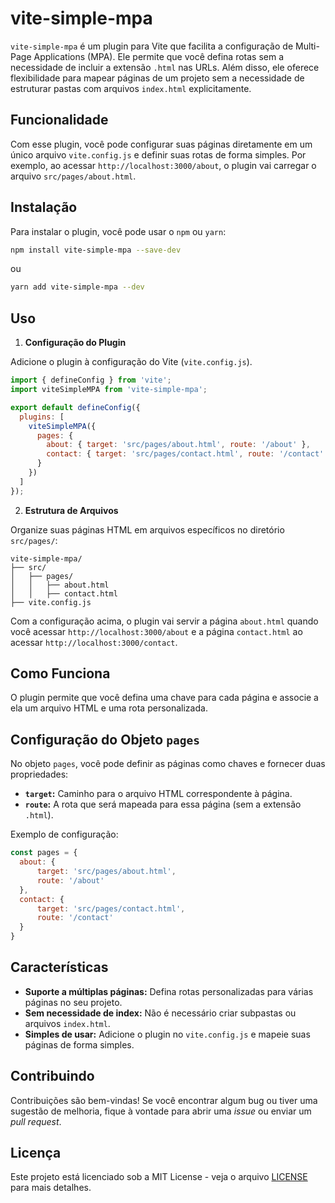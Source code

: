 # vite-simple-mpa

`vite-simple-mpa` é um plugin para Vite que facilita a configuração de Multi-Page Applications (MPA). Ele permite que você defina rotas sem a necessidade de incluir a extensão `.html` nas URLs. Além disso, ele oferece flexibilidade para mapear páginas de um projeto sem a necessidade de estruturar pastas com arquivos `index.html` explicitamente.

## Funcionalidade

Com esse plugin, você pode configurar suas páginas diretamente em um único arquivo `vite.config.js` e definir suas rotas de forma simples. Por exemplo, ao acessar `http://localhost:3000/about`, o plugin vai carregar o arquivo `src/pages/about.html`.

## Instalação

Para instalar o plugin, você pode usar o `npm` ou `yarn`:

```bash
npm install vite-simple-mpa --save-dev
```

ou

```bash
yarn add vite-simple-mpa --dev
```

## Uso

1. **Configuração do Plugin**

Adicione o plugin à configuração do Vite (`vite.config.js`).

```javascript
import { defineConfig } from 'vite';
import viteSimpleMPA from 'vite-simple-mpa';

export default defineConfig({
  plugins: [
    viteSimpleMPA({
      pages: {
        about: { target: 'src/pages/about.html', route: '/about' },
        contact: { target: 'src/pages/contact.html', route: '/contact' }
      }
    })
  ]
});
```

2. **Estrutura de Arquivos**

Organize suas páginas HTML em arquivos específicos no diretório `src/pages/`:

```
vite-simple-mpa/
├── src/
│   ├── pages/
│   │   ├── about.html
│   │   ├── contact.html
├── vite.config.js
```

Com a configuração acima, o plugin vai servir a página `about.html` quando você acessar `http://localhost:3000/about` e a página `contact.html` ao acessar `http://localhost:3000/contact`.

## Como Funciona

O plugin permite que você defina uma chave para cada página e associe a ela um arquivo HTML e uma rota personalizada.

## Configuração do Objeto `pages`

No objeto `pages`, você pode definir as páginas como chaves e fornecer duas propriedades:

- **`target`:** Caminho para o arquivo HTML correspondente à página.
- **`route`:** A rota que será mapeada para essa página (sem a extensão `.html`).

Exemplo de configuração:

```javascript
const pages = {
  about: {
      target: 'src/pages/about.html',
      route: '/about'
  },
  contact: {
      target: 'src/pages/contact.html',
      route: '/contact'
  }
}
```

## Características

- **Suporte a múltiplas páginas:** Defina rotas personalizadas para várias páginas no seu projeto.
- **Sem necessidade de index:** Não é necessário criar subpastas ou arquivos `index.html`.
- **Simples de usar:** Adicione o plugin no `vite.config.js` e mapeie suas páginas de forma simples.

## Contribuindo

Contribuições são bem-vindas! Se você encontrar algum bug ou tiver uma sugestão de melhoria, fique à vontade para abrir uma *issue* ou enviar um *pull request*.

## Licença

Este projeto está licenciado sob a MIT License - veja o arquivo [LICENSE](LICENSE) para mais detalhes.